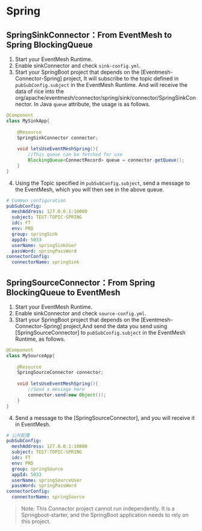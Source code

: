 # Spring

## SpringSinkConnector：From EventMesh to Spring BlockingQueue

1. Start your EventMesh Runtime.
2. Enable sinkConnector and check `sink-config.yml`.
3. Start your SpringBoot project that depends on the [Eventmesh-Connector-Spring] project, It will subscribe to the topic defined in `pubSubConfig.subject` in the EventMesh Runtime. And will receive the data of rice into the org/apache/eventmesh/connector/spring/sink/connector/SpringSinkConnector. In Java ` queue ` attribute, the usage is as follows.

```java
@Component
class MySinkApp{
    
    @Resource
    SpringSinkConnector connector;
    
    void letsUseEventMeshSpring(){
        //This queue can be fetched for use
        BlockingQueue<ConnectRecord> queue = connector.getQueue();
    }
}
```

4. Using the Topic specified in `pubSubConfig.subject`, send a message to the EventMesh, which you will then see in the above queue.

```yaml
# Common configuration
pubSubConfig:
  meshAddress: 127.0.0.1:10000
  subject: TEST-TOPIC-SPRING
  idc: FT
  env: PRD
  group: springSink
  appId: 5033
  userName: springSinkUser
  passWord: springPassWord
connectorConfig:
  connectorName: springSink
```

## SpringSourceConnector：From Spring BlockingQueue to EventMesh

1. Start your EventMesh Runtime.
2. Enable sinkConnector and check  `source-config.yml`.
3. Start your SpringBoot project that depends on the [Eventmesh-Connector-Spring] project,And send the data you send using [SpringSourceConnector] to `pubSubConfig.subject` in the EventMesh Runtime, as follows.

```java
@Component
class MySourceApp{
    
    @Resource
    SpringSourceConnector connector;
    
    void letsUseEventMeshSpring(){
        //Send a message here
        connector.send(new Object());
    }
}
```

4. Send a message to the [SpringSourceConnector], and you will receive it in EventMesh.

```yaml
# 公共配置
pubSubConfig:
  meshAddress: 127.0.0.1:10000
  subject: TEST-TOPIC-SPRING
  idc: FT
  env: PRD
  group: springSource
  appId: 5033
  userName: springSourceUser
  passWord: springPassWord
connectorConfig:
  connectorName: springSource
```

>Note: This Connector project cannot run independently. It is a Springboot-starter, and the SpringBoot application needs to rely on this project.